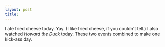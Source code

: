 ```yaml
---
layout: post
title: 
---
```


I ate fried cheese today. Yay. (I like fried cheese, if you couldn't tell.) I also watched <i>Howard the Duck</i> today. These two events combined to make one kick-ass day.
